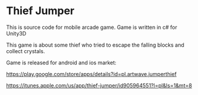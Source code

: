 # Thief Jumper

This is source code for mobile arcade game. Game is written in c# for Unity3D

This game is about some thief who tried to escape the falling blocks and collect crystals.


Game is released for android and ios market:

https://play.google.com/store/apps/details?id=pl.artwave.jumperthief

https://itunes.apple.com/us/app/thief-jumper/id905964551?l=pl&ls=1&mt=8